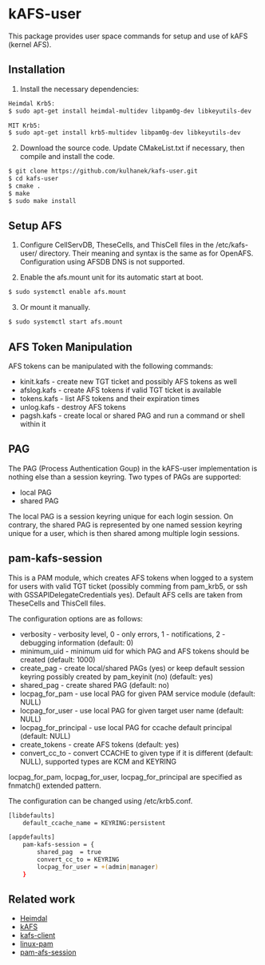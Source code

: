 # kAFS-user #
This package provides user space commands for setup and use of kAFS (kernel AFS). 

## Installation ##
1) Install the necessary dependencies:
```bash
Heimdal Krb5:
$ sudo apt-get install heimdal-multidev libpam0g-dev libkeyutils-dev

MIT Krb5:
$ sudo apt-get install krb5-multidev libpam0g-dev libkeyutils-dev
```

2) Download the source code. Update CMakeList.txt if necessary, then compile and install the code.
```bash
$ git clone https://github.com/kulhanek/kafs-user.git
$ cd kafs-user
$ cmake .
$ make
$ sudo make install
```

## Setup AFS ##
1) Configure CellServDB, TheseCells, and ThisCell files in the /etc/kafs-user/ directory. Their meaning and syntax
is the same as for OpenAFS. Configuration using AFSDB DNS is not supported.

2) Enable the afs.mount unit for its automatic start at boot.
```bash
$ sudo systemctl enable afs.mount
```

3) Or mount it manually.
```bash
$ sudo systemctl start afs.mount
```

## AFS Token Manipulation ##
AFS tokens can be manipulated with the following commands:

* kinit.kafs - create new TGT ticket and possibly AFS tokens as well
* afslog.kafs - create AFS tokens if valid TGT ticket is available
* tokens.kafs - list AFS tokens and their expiration times
* unlog.kafs - destroy AFS tokens
* pagsh.kafs - create local or shared PAG and run a command or shell within it


## PAG ##
The PAG (Process Authentication Goup) in the kAFS-user implementation is nothing else than a session keyring. Two types of PAGs are supported:
* local PAG
* shared PAG

The local PAG is a session keyring unique for each login session. On contrary, the shared PAG
is represented by one named session keyring unique for a user, which is then shared among multiple login sessions.


## pam-kafs-session ##
This is a PAM module, which creates AFS tokens when logged to a system for users with valid TGT ticket
(possibly comming from pam_krb5, or ssh with GSSAPIDelegateCredentials yes).
Default AFS cells are taken from TheseCells and ThisCell files.

The configuration options are as follows:
* verbosity - verbosity level, 0 - only errors, 1 - notifications, 2 - debugging information (default: 0)
* minimum_uid - minimum uid for which PAG and AFS tokens should be created (default: 1000)
* create_pag - create local/shared PAGs (yes) or keep default session keyring possibly created by pam_keyinit (no) (default: yes)
* shared_pag - create shared PAG (default: no)
* locpag_for_pam - use local PAG for given PAM service module (default: NULL)
* locpag_for_user - use local PAG for given target user name (default: NULL)
* locpag_for_principal  - use local PAG for ccache default principal (default: NULL)
* create_tokens - create AFS tokens (default: yes)
* convert_cc_to - convert CCACHE to given type if it is different (default: NULL), supported types are KCM and KEYRING

locpag_for_pam, locpag_for_user, locpag_for_principal are specified as fnmatch() extended pattern.

The configuration can be changed using /etc/krb5.conf.
```bash
[libdefaults]
    default_ccache_name = KEYRING:persistent

[appdefaults]
    pam-kafs-session = {
        shared_pag  = true
        convert_cc_to = KEYRING
        locpag_for_user = +(admin|manager)
    }
```


## Related work ##
* [Heimdal](https://github.com/heimdal/heimdal)
* [kAFS](https://www.kernel.org/doc/html/latest/filesystems/afs.html)
* [kafs-client](https://www.infradead.org/~dhowells/kafs/kafs_client.html)
* [linux-pam](https://github.com/linux-pam/linux-pam)
* [pam-afs-session](https://www.eyrie.org/~eagle/software/pam-afs-session/)

